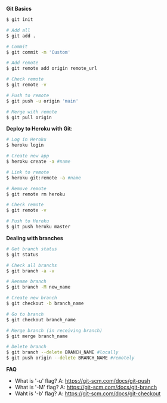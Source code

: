**Git Basics**

```bash
$ git init

# Add all
$ git add .

# Commit
$ git commit -m 'Custom'

# Add remote
$ git remote add origin remote_url

# Check remote
$ git remote -v

# Push to remote
$ git push -u origin 'main'

# Merge with remote
$ git pull origin
```

**Deploy to Heroku with Git**:

```bash
# Log in Heroku
$ heroku login

# Create new app
$ heroku create -a #name

# Link to remote
$ heroku git:remote -a #name

# Remove remote
$ git remote rm heroku

# Check remote
$ git remote -v

# Push to Heroku
$ git push heroku master
```

**Dealing with branches**

```bash
# Get branch status
$ git status

# Check all branchs
$ git branch -a -v

# Rename branch
$ git branch -M new_name

# Create new branch
$ git checkout -b branch_name

# Go to branch
$ git checkout branch_name

# Merge branch (in receiving branch)
$ git merge branch_name

# Delete branch
$ git branch --delete BRANCH_NAME #locally
$ git push origin --delete BRANCH_NAME #remotely
```

**FAQ**
- What is '-u' flag? A: https://git-scm.com/docs/git-push
- What is '-M' flag? A: https://git-scm.com/docs/git-branch
- Waht is '-b' flag? A: https://git-scm.com/docs/git-checkout

